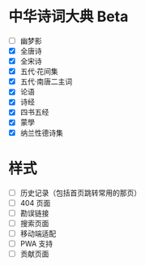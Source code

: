 # 中华诗词大典 Beta

-   [ ] 幽梦影
-   [x] 全唐诗
-   [x] 全宋诗
-   [x] 五代·花间集
-   [x] 五代·南唐二主词
-   [x] 论语
-   [x] 诗经
-   [x] 四书五经
-   [x] 蒙學
-   [x] 纳兰性德诗集

# 样式

-   [ ] 历史记录（包括首页跳转常用的那页）
-   [ ] 404 页面
-   [ ] 勘误链接
-   [ ] 搜索页面
-   [ ] 移动端适配
-   [ ] PWA 支持
-   [ ] 贡献页面
